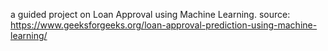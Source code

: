 a guided project on Loan Approval using Machine Learning.
source: https://www.geeksforgeeks.org/loan-approval-prediction-using-machine-learning/
